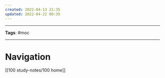 ```yaml
---
created: 2022-04-13 21:35
updated: 2022-04-22 00:35
---
```

---
**Tags**: #moc 

---
# Navigation
[[100 study-notes/100 home]]




